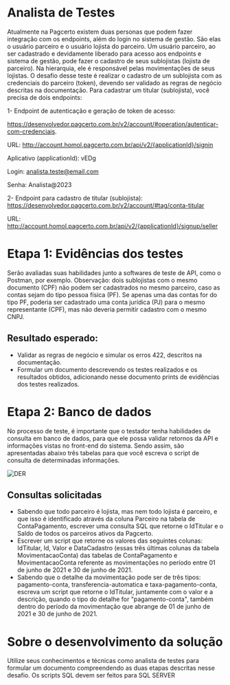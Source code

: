 # Analista de Testes

Atualmente na Pagcerto existem duas personas que podem fazer integração com os endpoints, além do login no sistema de gestão. São elas o usuário parceiro e o usuário lojista do parceiro. Um usuário parceiro, ao ser cadastrado e devidamente liberado para acesso aos endpoints e sistema de gestão, pode fazer o cadastro de seus sublojistas (lojista de parceiro). Na hierarquia, ele é responsável pelas movimentações de seus lojistas. O desafio desse teste é realizar o cadastro de um sublojista com as credenciais do parceiro (token), devendo ser validado as regras de negócio descritas na documentação. Para cadastrar um titular (sublojista), você precisa de dois endpoints:

1- Endpoint de autenticação e geração de token de acesso: 

https://desenvolvedor.pagcerto.com.br/v2/account/#operation/autenticar-com-credenciais. 

URL: http://account.homol.pagcerto.com.br/api/v2/{applicationId}/signin

Aplicativo (applicationId): vEDg

Login: analista.teste@email.com

Senha: Analista@2023


2- Endpoint para cadastro de titular (sublojista):
https://desenvolvedor.pagcerto.com.br/v2/account/#tag/conta-titular

URL: http://account.homol.pagcerto.com.br/api/v2/{applicationId}/signup/seller

# Etapa 1: Evidências dos testes

Serão avaliadas suas habilidades junto a softwares de teste de API, como o Postman, por exemplo. Observação: dois sublojistas com o mesmo documento (CPF) não podem ser cadastrados no mesmo parceiro, caso as contas sejam do tipo pessoa física (PF). Se apenas uma das contas for do tipo PF, poderia ser cadastrado uma conta jurídica (PJ) para o mesmo representante (CPF), mas não deveria permitir cadastro com o mesmo CNPJ. 

## Resultado esperado:
- Validar as regras de negócio e simular os erros 422, descritos na documentação. 
- Formular um documento descrevendo os testes realizados e os resultados obtidos, adicionando nesse documento prints de evidências dos testes realizados.

# Etapa 2: Banco de dados

No processo de teste, é importante que o testador tenha habilidades de consulta em banco de dados, para que ele possa validar retornos da API e informações vistas no front-end do sistema. Sendo assim, são apresentadas abaixo três tabelas para que você escreva o script de consulta de determinadas informações.

![DER](https://user-images.githubusercontent.com/3877914/129735429-5e4de68a-fc39-40d1-8879-a33a322b130a.png)

## Consultas solicitadas

- Sabendo que todo parceiro é lojista, mas nem todo lojista é parceiro, e que isso é identificado através da coluna Parceiro na tabela de ContaPagamento, escrever uma consulta SQL que retorne o IdTitular e o Saldo de todos os parceiros ativos da Pagcerto.
- Escrever um script que retorne os valores das seguintes colunas: IdTitular, Id, Valor e DataCadastro (essas três últimas colunas da tabela MovimentacaoConta) das tabelas de ContaPagamento e MovimentacaoConta referente as movimentações no período entre 01 de junho de 2021 e 30 de junho de 2021.
- Sabendo que o detalhe da movimentação pode ser de três tipos: pagamento-conta, transferencia-automatica e taxa-pagamento-conta, escreva um script que retorne o IdTitular, juntamente com o valor e a descrição, quando o tipo do detalhe for "pagamento-conta", também dentro do período da movimentação que abrange de 01 de junho de 2021 e 30 de junho de 2021.

# Sobre o desenvolvimento da solução

Utilize seus conhecimentos e técnicas como analista de testes para formular um documento compreendendo as duas etapas descritas nesse desafio. Os scripts SQL devem ser feitos para SQL SERVER
